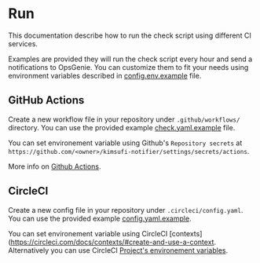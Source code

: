# Run

This documentation describe how to run the check script using different CI services.

Examples are provided they will run the check script every hour and send a notifications to OpsGenie. You can customize them to fit your needs using environment variables described in [config.env.example](config.env.example) file.

## GitHub Actions

Create a new workflow file in your repository under `.github/workflows/` directory. You can use the provided example [check.yaml.example](.github/workflows/check.yaml.example) file.

You can set environement variable using Github's `Repository secrets` at `https://github.com/<owner>/kimsufi-notifier/settings/secrets/actions`.

More info on [Github Actions](https://docs.github.com/en/actions/writing-workflows/workflow-syntax-for-github-actions).

## CircleCI

Create a new config file in your repository under `.circleci/config.yaml`. You can use the provided example [config.yaml.example](.circleci/config.yaml.example).

You can set environement variable using CircleCI [contexts](https://circleci.com/docs/contexts/#create-and-use-a-context. Alternatively you can use CircleCI [Project's environement variables](https://circleci.com/docs/set-environment-variable/#set-an-environment-variable-in-a-project).

